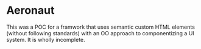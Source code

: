 # Aeronaut

This was a POC for a framwork that uses semantic custom HTML elements (without following standards) with an OO approach to componentizing a UI system. It is wholly incomplete.
